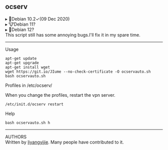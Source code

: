 ## ocserv  
 
▸ 👾Debian 10.2✓(09 Dec 2020)  
▸ 🐮Debian 11?  
▸ 🐛Debian 12?  
This script still has some annoying bugs.I'll fix it in my spare time.  

___
Usage  
```
apt-get update
apt-get upgrade
apt-get install wget
wget https://git.io/JIume --no-check-certificate -O ocservauto.sh
bash ocservauto.sh
```

Profiles in /etc/ocserv/  

When you change the profiles, restart the vpn server.  
```
/etc/init.d/ocserv restart
```

Help  
```
bash ocservauto.sh h
```
___
AUTHORS  
Written by [liyangyijie]( https://www.github.com/fanyueciyuan/eazy-for-ss/tree/master/ocservauto). Many people have contributed to it.
